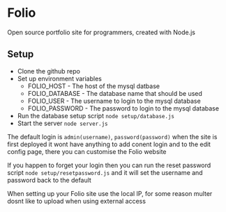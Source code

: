 # Folio
Open source portfolio site for programmers, created with Node.js

## Setup
* Clone the github repo
* Set up environment variables
  * FOLIO_HOST - The host of the mysql datbase
  * FOLIO_DATABASE - The database name that should be used
  * FOLIO_USER - The username to login to the mysql database
  * FOLIO_PASSWORD - The password to login to the mysql database
* Run the database setup script `node setup/database.js`
* Start the server `node server.js`

The default login is `admin(username)`, `password(password)` when the site is first deployed it wont have anything to add conent login and to the edit config page, there you can customise the Folio website

If you happen to forget your login then you can run the reset password script `node setup/resetpassword.js` and it will set the username and password back to the default

When setting up your Folio site use the local IP, for some reason multer dosnt like to upload when using external access
